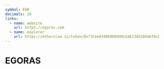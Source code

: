 ```yaml
---
symbol: EGR
decimals: 18
links:
  - name: website
    url: https://egoras.com
  - name: explorer
    url: https://etherscan.io/token/0x73Cee8348b9bDd48c64E13452b8a6fbc81630573
---
```


# EGORAS
